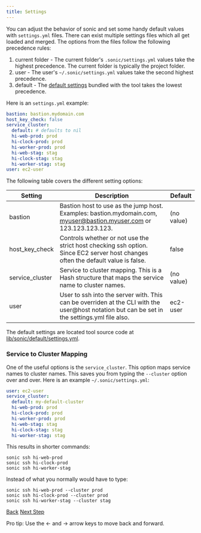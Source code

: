 ```yaml
---
title: Settings
---
```


You can adjust the behavior of sonic and set some handy default values with `settings.yml` files.  There can exist multiple settings files which all get loaded and merged. The options from the files follow the following precedence rules:

1. current folder - The current folder's `.sonic/settings.yml` values take the highest precedence. The current folder is typically the project folder.
2. user - The user's `~/.sonic/settings.yml` values take the second highest precedence.
3. default - The [default settings](https://github.com/boltopslabs/sonic/blob/master/lib/sonic/default/settings.yml) bundled with the tool takes the lowest precedence.

Here is an `settings.yml` example:

```yaml
bastion: bastion.mydomain.com
host_key_check: false
service_cluster:
  default: # defaults to nil
  hi-web-prod: prod
  hi-clock-prod: prod
  hi-worker-prod: prod
  hi-web-stag: stag
  hi-clock-stag: stag
  hi-worker-stag: stag
user: ec2-user
```

The following table covers the different setting options:

Setting  | Description | Default
------------- | ------------- | -------------
bastion  | Bastion host to use as the jump host. Examples: bastion.mydomain.com, myuser@bastion.myuser.com or 123.123.123.123. | (no value)
host_key_check  | Controls whether or not use the strict host checking ssh option.  Since EC2 server host changes often the default value is false. | false
service_cluster  | Service to cluster mapping.  This is a Hash structure that maps the service name to cluster names. | (no value)
user  | User to ssh into the server with. This can be overriden at the CLI with the user@host notation but can be set in the settings.yml file also. | ec2-user

The default settings are located tool source code at [lib/sonic/default/settings.yml](https://github.com/boltopslabs/sonic/blob/master/lib/sonic/default/settings.yml).

### Service to Cluster Mapping

One of the useful options is the `service_cluster`.  This option maps service names to cluster names.  This saves you from  typing the `--cluster` option over and over.  Here is an example `~/.sonic/settings.yml`:

```yaml
user: ec2-user
service_cluster:
  default: my-default-cluster
  hi-web-prod: prod
  hi-clock-prod: prod
  hi-worker-prod: prod
  hi-web-stag: stag
  hi-clock-stag: stag
  hi-worker-stag: stag
```

This results in shorter commands:

```
sonic ssh hi-web-prod
sonic ssh hi-clock-prod
sonic ssh hi-worker-stag
```

Instead of what you normally would have to type:

```
sonic ssh hi-web-prod --cluster prod
sonic ssh hi-clock-prod --cluster prod
sonic ssh hi-worker-stag --cluster stag
```


<a id="prev" class="btn btn-basic" href="{% link _docs/tutorial-list.md %}">Back</a>
<a id="next" class="btn btn-primary" href="{% link _docs/help.md %}">Next Step</a>
<p class="keyboard-tip">Pro tip: Use the <- and -> arrow keys to move back and forward.</p>
